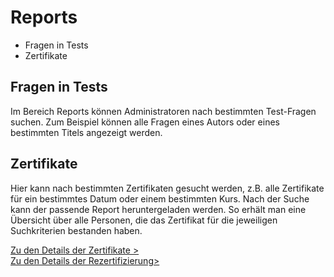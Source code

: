 # Reports

  * Fragen in Tests
  * Zertifikate

## Fragen in Tests

Im Bereich Reports können Administratoren nach bestimmten Test-Fragen suchen.
Zum Beispiel können alle Fragen eines Autors oder eines bestimmten Titels
angezeigt werden.

## Zertifikate

Hier kann nach bestimmten Zertifikaten gesucht werden, z.B. alle Zertifikate
für ein bestimmtes Datum oder einem bestimmten Kurs. Nach der Suche kann der
passende Report heruntergeladen werden. So erhält man eine Übersicht über alle
Personen, die das Zertifikat für die jeweiligen Suchkriterien bestanden haben.

[Zu den Details der Zertifikate >](../../manual_user/learningresources/Course_Settings_Assessment.de.md#certificate)<br>
[Zu den Details der Rezertifizierung>](../../manual_user/learningresources/Course_Settings_Assessment.de.md#recertification)<br>